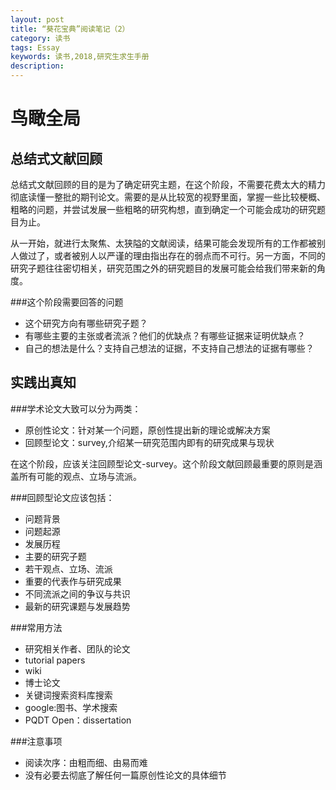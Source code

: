 ```yaml
--- 
layout: post
title: “葵花宝典”阅读笔记（2）
category: 读书
tags: Essay
keywords: 读书,2018,研究生求生手册
description: 
--- 
```


# 鸟瞰全局

## 总结式文献回顾
总结式文献回顾的目的是为了确定研究主题，在这个阶段，不需要花费太大的精力彻底读懂一整批的期刊论文。需要的是从比较宽的视野里面，掌握一些比较梗概、粗略的问题，并尝试发展一些粗略的研究构想，直到确定一个可能会成功的研究题目为止。

从一开始，就进行太聚焦、太狭隘的文献阅读，结果可能会发现所有的工作都被别人做过了，或者被别人以严谨的理由指出存在的弱点而不可行。另一方面，不同的研究子题往往密切相关，研究范围之外的研究题目的发展可能会给我们带来新的角度。

###这个阶段需要回答的问题

- 这个研究方向有哪些研究子题？
- 有哪些主要的主张或者流派？他们的优缺点？有哪些证据来证明优缺点？
- 自己的想法是什么？支持自己想法的证据，不支持自己想法的证据有哪些？

## 实践出真知

###学术论文大致可以分为两类：

- 原创性论文：针对某一个问题，原创性提出新的理论或解决方案
- 回顾型论文：survey,介绍某一研究范围内即有的研究成果与现状

在这个阶段，应该关注回顾型论文-survey。这个阶段文献回顾最重要的原则是涵盖所有可能的观点、立场与流派。

###回顾型论文应该包括：

- 问题背景
- 问题起源
- 发展历程
- 主要的研究子题
- 若干观点、立场、流派
- 重要的代表作与研究成果
- 不同流派之间的争议与共识
- 最新的研究课题与发展趋势 

###常用方法

- 研究相关作者、团队的论文
- tutorial papers
- wiki
- 博士论文
- 关键词搜索资料库搜索
- google:图书、学术搜索
- PQDT Open：dissertation

###注意事项

- 阅读次序：由粗而细、由易而难
- 没有必要去彻底了解任何一篇原创性论文的具体细节






